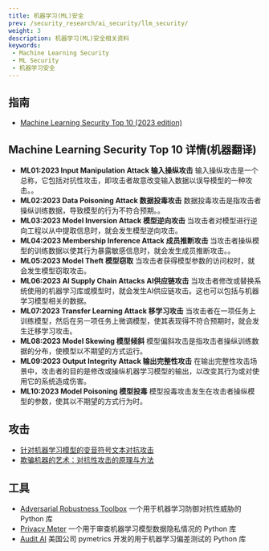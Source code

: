 ```yaml
---
title: 机器学习(ML)安全
prev: /security_research/ai_security/llm_security/
weight: 3
description: 机器学习(ML)安全相关资料
keywords:
 - Machine Learning Security
 - ML Security
 - 机器学习安全
---
```



## 指南
- [Machine Learning Security Top 10 (2023 edition)](https://mltop10.info/)

##  Machine Learning Security Top 10 详情(机器翻译)
- **ML01:2023 Input Manipulation Attack 输入操纵攻击** 输入操纵攻击是一个总称，它包括对抗性攻击，即攻击者故意改变输入数据以误导模型的一种攻击。。
- **ML02:2023 Data Poisoning Attack 数据投毒攻击**  数据投毒攻击是指攻击者操纵训练数据，导致模型的行为不符合预期。。
- **ML03:2023 Model Inversion Attack 模型逆向攻击**  当攻击者对模型进行逆向工程以从中提取信息时，就会发生模型逆向攻击。
- **ML04:2023 Membership Inference Attack 成员推断攻击**  当攻击者操纵模型的训练数据以使其行为暴露敏感信息时，就会发生成员推断攻击。。
- **ML05:2023 Model Theft 模型窃取** 当攻击者获得模型参数的访问权时，就会发生模型窃取攻击。
- **ML06:2023 AI Supply Chain Attacks AI供应链攻击**  当攻击者修改或替换系统使用的机器学习库或模型时，就会发生AI供应链攻击。这也可以包括与机器学习模型相关的数据。
- **ML07:2023 Transfer Learning Attack 移学习攻击**  当攻击者在一项任务上训练模型，然后在另一项任务上微调模型，使其表现得不符合预期时，就会发生迁移学习攻击。
- **ML08:2023 Model Skewing 模型倾斜**  模型偏斜攻击是指攻击者操纵训练数据的分布，使模型以不期望的方式运行。
- **ML09:2023 Output Integrity Attack 输出完整性攻击**  在输出完整性攻击场景中，攻击者的目的是修改或操纵机器学习模型的输出，以改变其行为或对使用它的系统造成伤害。
- **ML10:2023 Model Poisoning 模型投毒**  模型投毒攻击发生在攻击者操纵模型的参数，使其以不期望的方式行为时。


## 攻击
- [针对机器学习模型的变音符号文本对抗攻击](https://www.freebuf.com/vuls/383999.html)
- [欺骗机器的艺术：对抗性攻击的原理与方法](https://mp.weixin.qq.com/s/zdDo4evMofXlyOiRk_AgSw)

## 工具
- [Adversarial Robustness Toolbox](https://adversarial-robustness-toolbox.readthedocs.io/en/latest/) 一个用于机器学习防御对抗性威胁的 Python 库
- [Privacy Meter](https://github.com/privacytrustlab/ml_privacy_meter) 一个用于审查机器学习模型数据隐私情况的 Python 库
- [Audit AI](https://pypi.org/project/audit-AI/) 美国公司 pymetrics 开发的用于机器学习偏差测试的 Python 库